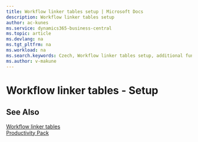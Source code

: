 ```yaml
---
title: Workflow linker tables setup | Microsoft Docs
description: Workflow linker tables setup
author: ac-kunes
ms.service: dynamics365-business-central
ms.topic: article
ms.devlang: na
ms.tgt_pltfrm: na
ms.workload: na
ms.search.keywords: Czech, Workflow linker tables setup, additional functions
ms.author: v-makune
---
```

# Workflow linker tables - Setup

## See Also

[Workflow linker tables](ac-workflow-linker-tables.md)  
[Productivity Pack](ac-productivity-pack.md)

